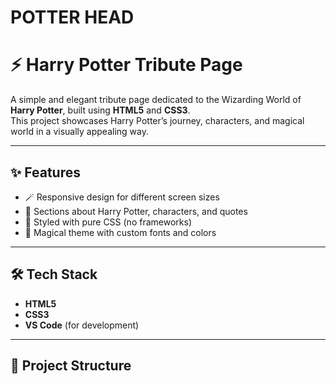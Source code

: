 # POTTER HEAD

# ⚡ Harry Potter Tribute Page

A simple and elegant tribute page dedicated to the Wizarding World of **Harry Potter**, built using **HTML5** and **CSS3**.  
This project showcases Harry Potter’s journey, characters, and magical world in a visually appealing way.

---

## ✨ Features
- 🪄 Responsive design for different screen sizes  
- 📖 Sections about Harry Potter, characters, and quotes  
- 🎨 Styled with pure CSS (no frameworks)  
- 🌌 Magical theme with custom fonts and colors  

---

## 🛠️ Tech Stack
- **HTML5**  
- **CSS3**  
- **VS Code** (for development)

---

## 📂 Project Structure



